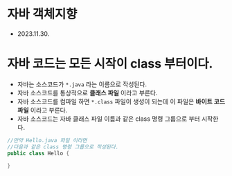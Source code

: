 # 자바 객체지향
* 2023.11.30.

# 자바 코드는 모든 시작이 **class** 부터이다.
* 자바는 소스코드가 `*.java` 라는 이름으로 작성된다.
* 자바 소스코드를 통상적으로 **클래스 파일** 이라고 부른다.
* 자바 소스코드를 컴파일 하면 `*.class` 파일이 생성이 되는데 이 파일은 **바이트 코드 파일** 이라고 부른다.
* 자바 소스코드는 자바 클래스 파일 이름과 같은 class 명령 그룹으로 부터 시작한다.
```java
//만약 Hello.java 파일 이라면
//다음과 같은 class 명령 그룹으로 작성된다.
public class Hello {

}
```